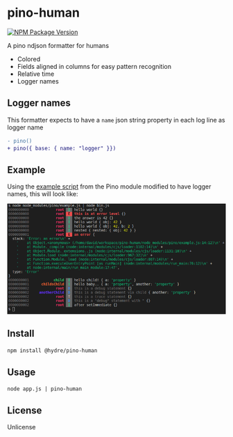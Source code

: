 # pino-human
[![NPM Package Version](https://img.shields.io/npm/v/@hydre/pino-human)](https://www.npmjs.com/package/@hydre/pino-human)

A pino ndjson formatter for humans
- Colored
- Fields aligned in columns for easy pattern recognition
- Relative time
- Logger names

## Logger names

This formatter expects to have a `name` json string property in each log line as logger name
```diff
- pino()
+ pino({ base: { name: "logger" }})
```

## Example

Using the [example script](https://github.com/pinojs/pino/blob/fc4c83b/example.js) from the Pino module modified to have logger names,
this will look like:

![demo](./demo.png)

## Install

```bash
npm install @hydre/pino-human
```

## Usage
```
node app.js | pino-human
```

## License
Unlicense